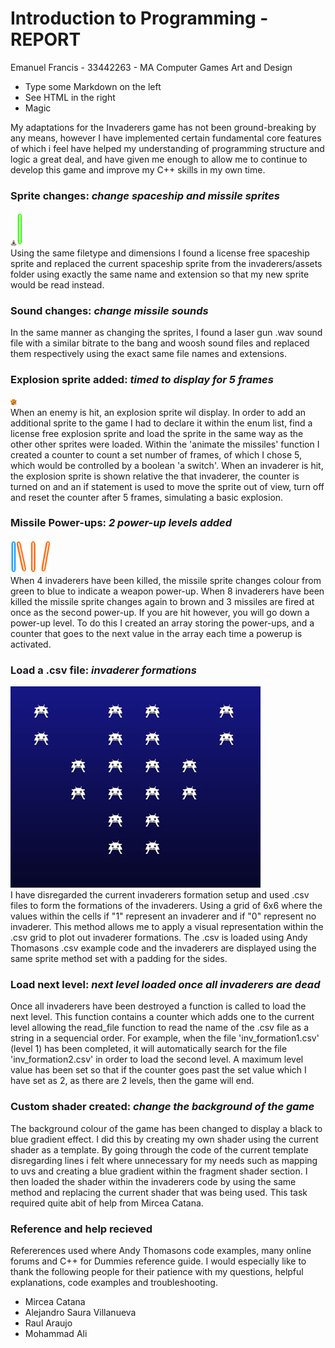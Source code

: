 # Introduction to Programming - REPORT

Emanuel Francis - 33442263 - MA Computer Games Art and Design

  - Type some Markdown on the left
  - See HTML in the right
  - Magic


My adaptations for the Invaderers game has not been ground-breaking by any means, however I have 
implemented certain fundamental core features of which i feel have helped my understanding of programming 
structure and logic a great deal, and have given me enough to allow me to continue to develop this game and improve my C++ 
skills in my own time.

### Sprite changes: *change spaceship and missile sprites*
<img src="https://raw.githubusercontent.com/EmanuelFrancis/octet/master/octet/assets/invaderers/ship.gif" width="10px"><img src="https://raw.githubusercontent.com/EmanuelFrancis/octet/master/octet/assets/invaderers/missile.gif" width="10px"><br />
Using the same filetype and dimensions I found a license free spaceship sprite and replaced the current spaceship sprite from the invaderers/assets folder using exactly the same name and extension so that my new sprite would be read instead.


### Sound changes: *change missile sounds*
In the same manner as changing the sprites, I found a laser gun .wav sound file with a similar bitrate to the bang and woosh sound files and replaced them respectively using the exact same file names and extensions.

### Explosion sprite added: *timed to display for 5 frames*
<img src="https://raw.githubusercontent.com/EmanuelFrancis/octet/master/octet/assets/invaderers/explosion.gif" width="10px"><br />
When an enemy is hit, an explosion sprite wil display. In order to add an additional sprite to the game I had to declare it within the enum list, find a license free explosion sprite and load the sprite in the same way as the other other sprites were loaded. Within the 'animate the missiles' function I created a counter to count a set number of frames, of which I chose 5, which would be controlled by a boolean 'a switch'. When an invaderer is hit, the explosion sprite is shown relative the that invaderer, the counter is turned on and an if statement is used to move the sprite out of view, turn off and reset the counter after 5 frames, simulating a basic explosion.

### Missile Power-ups: *2 power-up levels added*
<img src="https://raw.githubusercontent.com/EmanuelFrancis/octet/master/octet/assets/invaderers/powerup_01.gif" width="10px"><img src="https://raw.githubusercontent.com/EmanuelFrancis/octet/master/octet/assets/invaderers/powerup_example.gif" height="54px"><br />
When 4 invaderers have been killed, the missile sprite changes colour from green to blue to indicate a weapon power-up. When 8 invaderers have been killed the missile sprite changes again to brown and 3 missiles are fired at once as the second power-up. If you are hit however, you will go down a power-up level. To do this I created an array storing the power-ups, and a counter that goes to the next value in the array each time a powerup is activated.

### Load a .csv file: *invaderer formations*
<img src="https://raw.githubusercontent.com/EmanuelFrancis/octet/master/octet/assets/invaderers/formation_example.jpg"><br />
I have disregarded the current invaderers formation setup and used .csv files to form the formations of the invaderers. Using a grid of 6x6 where the values within the cells if "1" represent an invaderer and if "0" represent no invaderer. This method allows me to apply a visual representation within the .csv grid to plot out invaderer formations. The .csv is loaded using Andy Thomasons .csv example code and the invaderers are displayed using the same sprite method set with a padding for the sides. 

### Load next level: *next level loaded once all invaderers are dead*
Once all invaderers have been destroyed a function is called to load the next level. This function contains a counter which adds one to the current level allowing the read_file function to read the name of the .csv file as a string in a sequencial order. For example, when the file 'inv_formation1.csv' (level 1) has been completed, it will automatically search for the file 'inv_formation2.csv' in order to load the second level. A maximum level value has been set so that if the counter goes past the set value which I have set as 2, as there are 2 levels, then the game will end.

### Custom shader created: *change the background of the game*
The background colour of the game has been changed to display a black to blue gradient effect. I did this by creating my own shader using the current shader as a template. By going through the code of the current template disregarding lines i felt where unnecessary for my needs such as mapping to uvs and creating a blue gradient within the fragment shader section. I then loaded the shader within the invaderers code by using the same method and replacing the current shader that was being used. This task required quite abit of help from Mircea Catana. 

### Reference and help recieved
Refererences used where Andy Thomasons code examples, many online forums and C++ for Dummies reference guide.
I would especially like to thank the following people for their patience with my questions, helpful explanations, code examples and troubleshooting.

* Mircea Catana
* Alejandro Saura Villanueva
* Raul Araujo
* Mohammad Ali